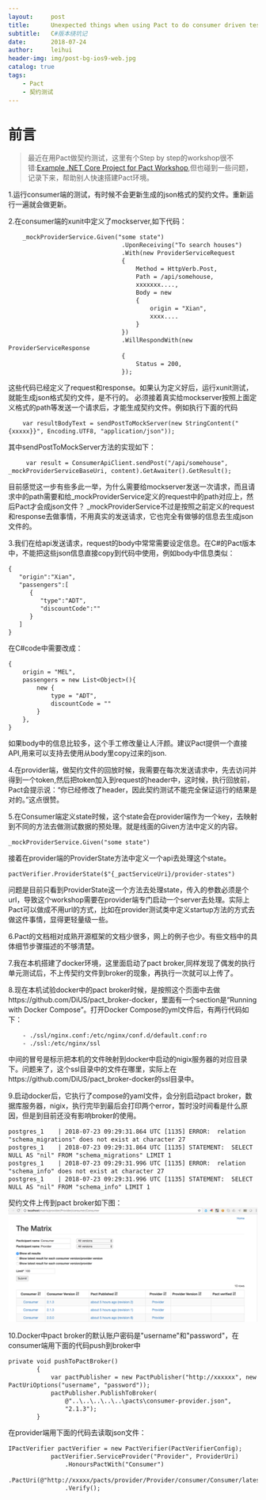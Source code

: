 ```yaml
---
layout:     post
title:      Unexpected things when using Pact to do consumer driven testing（C#版本）
subtitle:   C#版本绕坑记
date:       2018-07-24
author:     leihui
header-img: img/post-bg-ios9-web.jpg
catalog: true
tags:
    - Pact
    - 契约测试
---
```

# 前言

>最近在用Pact做契约测试，这里有个Step by step的workshop很不错:[Example .NET Core Project for Pact Workshop](https://github.com/tdshipley/pact-workshop-dotnet-core-v1),但也碰到一些问题，记录下来，帮助别人快速搭建Pact环境。

1.运行consumer端的测试，有时候不会更新生成的json格式的契约文件。重新运行一遍就会做更新。

2.在consumer端的xunit中定义了mockserver,如下代码：
```
    _mockProviderService.Given("some state")
                                .UponReceiving("To search houses")
                                .With(new ProviderServiceRequest
                                {
                                    Method = HttpVerb.Post,
                                    Path = /api/somehouse,
                                    xxxxxxx....,
                                    Body = new 
                                    {
                                        origin = "Xian",
                                        xxxx....
                                    }
                                })
                                .WillRespondWith(new ProviderServiceResponse
                                {
                                    Status = 200,
                                });
```
这些代码已经定义了request和response。如果认为定义好后，运行xunit测试，就能生成json格式契约文件，是不行的。
必须接着真实给mockserver按照上面定义格式的path等发送一个请求后，才能生成契约文件。例如执行下面的代码
```
    var resultBodyText = sendPostToMockServer(new StringContent("{xxxxx}}", Encoding.UTF8, "application/json"));
```
其中sendPostToMockServer方法的实现如下：
```
     var result = ConsumerApiClient.sendPost("/api/somehouse", _mockProviderServiceBaseUri, content).GetAwaiter().GetResult();
```
目前感觉这一步有些多此一举，为什么需要给mockserver发送一次请求，而且请求中的path需要和给_mockProviderService定义的request中的path对应上，然后Pact才会成json文件？
_mockProviderService不过是按照之前定义的request和response去做事情，不用真实的发送请求，它也完全有做够的信息去生成json文件的。

3.我们在给api发送请求，request的body中常常需要设定信息。在C#的Pact版本中，不能把这些json信息直接copy到代码中使用，例如body中信息类似：

```
{  
   "origin":"Xian",
   "passengers":[  
      {  
         "type":"ADT",
         "discountCode":""
      }
   ]
}
```
在C#code中需要改成：
```
{
    origin = "MEL",
    passengers = new List<Object>(){
        new {
            type = "ADT",
            discountCode = ""
        }
    },
}
```
如果body中的信息比较多，这个手工修改量让人汗颜。建议Pact提供一个直接API,用来可以支持去使用从body里copy过来的json.

4.在provider端，做契约文件的回放时候，我需要在每次发送请求中，先去访问并得到一个token,然后把token加入到request的header中，这时候，执行回放前，Pact会提示说：“你已经修改了header，因此契约测试不能完全保证运行的结果是对的。”这点很赞。

5.在Consumer端定义state时候，这个state会在provider端作为一个key，去映射到不同的方法去做测试数据的预处理。就是线面的Given方法中定义的内容。
```
_mockProviderService.Given("some state")
```
接着在provider端的ProviderState方法中定义一个api去处理这个state。
```
pactVerifier.ProviderState($"{_pactServiceUri}/provider-states")
```
问题是目前只看到ProviderState这一个方法去处理state，传入的参数必须是个url，导致这个workshop需要在provider端专门启动一个server去处理。实际上Pact可以做成不用url的方式，比如在provider测试类中定义startup方法的方式去做这件事情，显得更轻量级一些。

6.Pact的文档相对成熟开源框架的文档少很多，网上的例子也少。有些文档中的具体细节步骤描述的不够清楚。

7.我在本机搭建了docker环境，这里面启动了pact broker,同样发现了偶发的执行单元测试后，不上传契约文件到broker的现象，再执行一次就可以上传了。

8.现在本机试验docker中的pact broker时候，是按照这个页面中去做https://github.com/DiUS/pact_broker-docker，里面有一个section是“Running with Docker Compose”。打开Docker Compose的yml文件后，有两行代码如下：
```
    - ./ssl/nginx.conf:/etc/nginx/conf.d/default.conf:ro
    - ./ssl:/etc/nginx/ssl
```
中间的冒号是标示把本机的文件映射到docker中启动的nigix服务器的对应目录下。问题来了，这个ssl目录中的文件在哪里，实际上在https://github.com/DiUS/pact_broker-docker的ssl目录中。

9.启动docker后，它执行了compose的yaml文件，会分别启动pact broker，数据库服务器，nigix，执行完毕到最后会打印两个error，暂时没时间看是什么原因，但是到目前还没有影响broker的使用。
```
postgres_1    | 2018-07-23 09:29:31.864 UTC [1135] ERROR:  relation "schema_migrations" does not exist at character 27
postgres_1    | 2018-07-23 09:29:31.864 UTC [1135] STATEMENT:  SELECT NULL AS "nil" FROM "schema_migrations" LIMIT 1
postgres_1    | 2018-07-23 09:29:31.996 UTC [1135] ERROR:  relation "schema_info" does not exist at character 27
postgres_1    | 2018-07-23 09:29:31.996 UTC [1135] STATEMENT:  SELECT NULL AS "nil" FROM "schema_info" LIMIT 1
```
契约文件上传到pact broker如下图：
![Pact Broker](/img/pact_broker_1.jpg)

10.Docker中pact broker的默认账户密码是"username"和"password"，在consumer端用下面的代码push到broker中
```
private void pushToPactBroker()
        {
            var pactPublisher = new PactPublisher("http://xxxxxx", new PactUriOptions("username", "password"));
            pactPublisher.PublishToBroker(
                @"..\..\..\..\..\pacts\consumer-provider.json",
                "2.1.3");
        }
```
在provider端用下面的代码去读取json文件：
```
IPactVerifier pactVerifier = new PactVerifier(PactVerifierConfig);
            pactVerifier.ServiceProvider("Provider", ProviderUri)
                .HonoursPactWith("Consumer")
                .PactUri(@"http://xxxxx/pacts/provider/Provider/consumer/Consumer/latest")
                .Verify();
```
